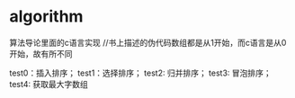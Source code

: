 # algorithm
算法导论里面的c语言实现
//书上描述的伪代码数组都是从1开始，而c语言是从0开始，故有所不同

test0：插入排序；
test1：选择排序；
test2: 归并排序；
test3: 冒泡排序；
test4: 获取最大字数组
